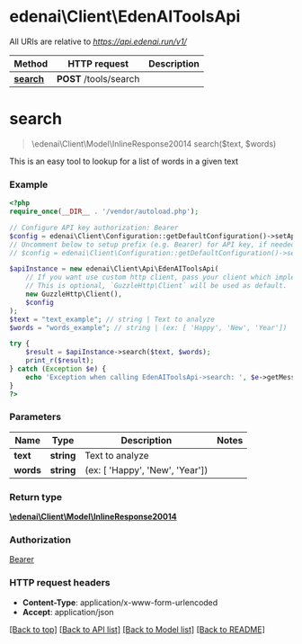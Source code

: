 # edenai\Client\EdenAIToolsApi

All URIs are relative to *https://api.edenai.run/v1/*

Method | HTTP request | Description
------------- | ------------- | -------------
[**search**](EdenAIToolsApi.md#search) | **POST** /tools/search | 


# **search**
> \edenai\Client\Model\InlineResponse20014 search($text, $words)



This is an easy tool to lookup for a list of words in a given text

### Example
```php
<?php
require_once(__DIR__ . '/vendor/autoload.php');

// Configure API key authorization: Bearer
$config = edenai\Client\Configuration::getDefaultConfiguration()->setApiKey('Authorization', 'YOUR_API_KEY');
// Uncomment below to setup prefix (e.g. Bearer) for API key, if needed
// $config = edenai\Client\Configuration::getDefaultConfiguration()->setApiKeyPrefix('Authorization', 'Bearer');

$apiInstance = new edenai\Client\Api\EdenAIToolsApi(
    // If you want use custom http client, pass your client which implements `GuzzleHttp\ClientInterface`.
    // This is optional, `GuzzleHttp\Client` will be used as default.
    new GuzzleHttp\Client(),
    $config
);
$text = "text_example"; // string | Text to analyze
$words = "words_example"; // string | (ex: [ 'Happy', 'New', 'Year'])

try {
    $result = $apiInstance->search($text, $words);
    print_r($result);
} catch (Exception $e) {
    echo 'Exception when calling EdenAIToolsApi->search: ', $e->getMessage(), PHP_EOL;
}
?>
```

### Parameters

Name | Type | Description  | Notes
------------- | ------------- | ------------- | -------------
 **text** | **string**| Text to analyze |
 **words** | **string**| (ex: [ &#39;Happy&#39;, &#39;New&#39;, &#39;Year&#39;]) |

### Return type

[**\edenai\Client\Model\InlineResponse20014**](../Model/InlineResponse20014.md)

### Authorization

[Bearer](../../README.md#Bearer)

### HTTP request headers

 - **Content-Type**: application/x-www-form-urlencoded
 - **Accept**: application/json

[[Back to top]](#) [[Back to API list]](../../README.md#documentation-for-api-endpoints) [[Back to Model list]](../../README.md#documentation-for-models) [[Back to README]](../../README.md)

